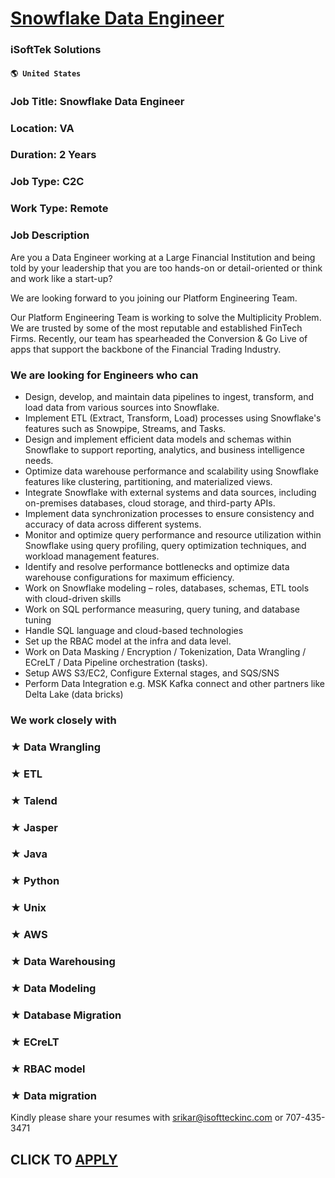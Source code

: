 # [Snowflake Data Engineer](https://www.remotewlb.com/apply/snowflake-data-engineer)  
### iSoftTek Solutions  
#### `🌎 United States`  

### Job Title: Snowflake Data Engineer

### Location: VA

### Duration: 2 Years

### Job Type: C2C

### Work Type: Remote

### Job Description

Are you a Data Engineer working at a Large Financial Institution and being told by your leadership that you are too hands-on or detail-oriented or think and work like a start-up?

We are looking forward to you joining our Platform Engineering Team.

Our Platform Engineering Team is working to solve the Multiplicity Problem. We are trusted by some of the most reputable and established FinTech Firms. Recently, our team has spearheaded the Conversion & Go Live of apps that support the backbone of the Financial Trading Industry.

### We are looking for Engineers who can

  * Design, develop, and maintain data pipelines to ingest, transform, and load data from various sources into Snowflake.
  * Implement ETL (Extract, Transform, Load) processes using Snowflake's features such as Snowpipe, Streams, and Tasks.
  * Design and implement efficient data models and schemas within Snowflake to support reporting, analytics, and business intelligence needs.
  * Optimize data warehouse performance and scalability using Snowflake features like clustering, partitioning, and materialized views.
  * Integrate Snowflake with external systems and data sources, including on-premises databases, cloud storage, and third-party APIs.
  * Implement data synchronization processes to ensure consistency and accuracy of data across different systems.
  * Monitor and optimize query performance and resource utilization within Snowflake using query profiling, query optimization techniques, and workload management features.
  * Identify and resolve performance bottlenecks and optimize data warehouse configurations for maximum efficiency.
  * Work on Snowflake modeling – roles, databases, schemas, ETL tools with cloud-driven skills
  * Work on SQL performance measuring, query tuning, and database tuning
  * Handle SQL language and cloud-based technologies
  * Set up the RBAC model at the infra and data level.
  * Work on Data Masking / Encryption / Tokenization, Data Wrangling / ECreLT / Data Pipeline orchestration (tasks).
  * Setup AWS S3/EC2, Configure External stages, and SQS/SNS 
  * Perform Data Integration e.g. MSK Kafka connect and other partners like Delta Lake (data bricks)

### We work closely with

### ★ Data Wrangling

### ★ ETL

### ★ Talend

### ★ Jasper

### ★ Java

### ★ Python

### ★ Unix

### ★ AWS

### ★ Data Warehousing

### ★ Data Modeling

### ★ Database Migration

### ★ ECreLT

### ★ RBAC model

### ★ Data migration

Kindly please share your resumes with srikar@isoftteckinc.com or 707-435-3471

  
## CLICK TO [APPLY](https://www.remotewlb.com/apply/snowflake-data-engineer)

